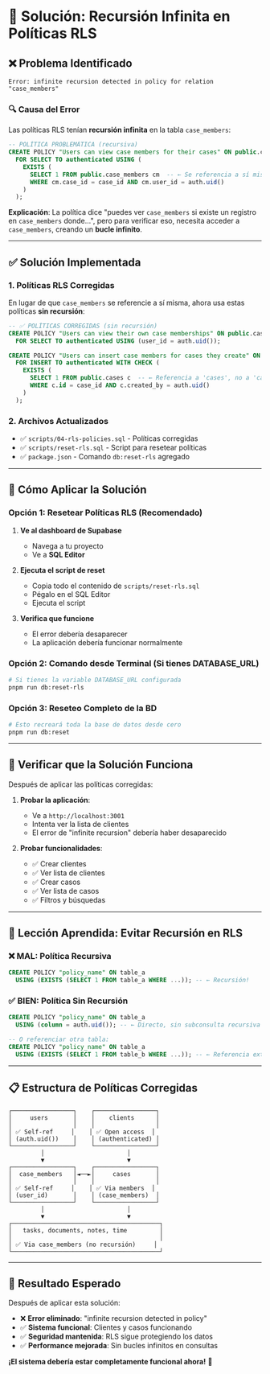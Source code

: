# 🚨 Solución: Recursión Infinita en Políticas RLS

## ❌ **Problema Identificado**

```
Error: infinite recursion detected in policy for relation "case_members"
```

### 🔍 **Causa del Error**

Las políticas RLS tenían **recursión infinita** en la tabla `case_members`:

```sql
-- POLÍTICA PROBLEMÁTICA (recursiva)
CREATE POLICY "Users can view case members for their cases" ON public.case_members
  FOR SELECT TO authenticated USING (
    EXISTS (
      SELECT 1 FROM public.case_members cm  -- ← Se referencia a sí misma!
      WHERE cm.case_id = case_id AND cm.user_id = auth.uid()
    )
  );
```

**Explicación**: La política dice "puedes ver `case_members` si existe un registro en `case_members` donde...", pero para verificar eso, necesita acceder a `case_members`, creando un **bucle infinito**.

---

## ✅ **Solución Implementada**

### 1. **Políticas RLS Corregidas**

En lugar de que `case_members` se referencie a sí misma, ahora usa estas políticas **sin recursión**:

```sql
-- ✅ POLÍTICAS CORREGIDAS (sin recursión)
CREATE POLICY "Users can view their own case memberships" ON public.case_members
  FOR SELECT TO authenticated USING (user_id = auth.uid());

CREATE POLICY "Users can insert case members for cases they create" ON public.case_members
  FOR INSERT TO authenticated WITH CHECK (
    EXISTS (
      SELECT 1 FROM public.cases c  -- ← Referencia a 'cases', no a 'case_members'
      WHERE c.id = case_id AND c.created_by = auth.uid()
    )
  );
```

### 2. **Archivos Actualizados**
- ✅ `scripts/04-rls-policies.sql` - Políticas corregidas
- ✅ `scripts/reset-rls.sql` - Script para resetear políticas
- ✅ `package.json` - Comando `db:reset-rls` agregado

---

## 🔧 **Cómo Aplicar la Solución**

### **Opción 1: Resetear Políticas RLS (Recomendado)**

1. **Ve al dashboard de Supabase**
   - Navega a tu proyecto
   - Ve a **SQL Editor**

2. **Ejecuta el script de reset**
   - Copia todo el contenido de `scripts/reset-rls.sql`
   - Pégalo en el SQL Editor
   - Ejecuta el script

3. **Verifica que funcione**
   - El error debería desaparecer
   - La aplicación debería funcionar normalmente

### **Opción 2: Comando desde Terminal (Si tienes DATABASE_URL)**

```bash
# Si tienes la variable DATABASE_URL configurada
pnpm run db:reset-rls
```

### **Opción 3: Reseteo Completo de la BD**

```bash
# Esto recreará toda la base de datos desde cero
pnpm run db:reset
```

---

## 🎯 **Verificar que la Solución Funciona**

Después de aplicar las políticas corregidas:

1. **Probar la aplicación**:
   - Ve a `http://localhost:3001`
   - Intenta ver la lista de clientes
   - El error de "infinite recursion" debería haber desaparecido

2. **Probar funcionalidades**:
   - ✅ Crear clientes
   - ✅ Ver lista de clientes
   - ✅ Crear casos
   - ✅ Ver lista de casos
   - ✅ Filtros y búsquedas

---

## 🧠 **Lección Aprendida: Evitar Recursión en RLS**

### ❌ **MAL: Política Recursiva**
```sql
CREATE POLICY "policy_name" ON table_a
  USING (EXISTS (SELECT 1 FROM table_a WHERE ...)); -- ← Recursión!
```

### ✅ **BIEN: Política Sin Recursión**
```sql
CREATE POLICY "policy_name" ON table_a
  USING (column = auth.uid()); -- ← Directo, sin subconsulta recursiva

-- O referenciar otra tabla:
CREATE POLICY "policy_name" ON table_a
  USING (EXISTS (SELECT 1 FROM table_b WHERE ...)); -- ← Referencia externa
```

---

## 📋 **Estructura de Políticas Corregidas**

```
┌─────────────────┐    ┌─────────────────┐
│     users       │    │    clients      │
│                 │    │                 │
│ ✅ Self-ref     │    │ ✅ Open access  │
│ (auth.uid())    │    │ (authenticated) │
└─────────────────┘    └─────────────────┘
         │                       │
         ▼                       ▼
┌─────────────────┐    ┌─────────────────┐
│  case_members   │◄──►│     cases       │
│                 │    │                 │
│ ✅ Self-ref     │    │ ✅ Via members  │
│ (user_id)       │    │ (case_members)  │
└─────────────────┘    └─────────────────┘
         │                       │
         ▼                       ▼
┌─────────────────────────────────────────┐
│   tasks, documents, notes, time         │
│                                         │
│ ✅ Via case_members (no recursión)     │
└─────────────────────────────────────────┘
```

---

## 🎉 **Resultado Esperado**

Después de aplicar esta solución:

- ❌ **Error eliminado**: "infinite recursion detected in policy"
- ✅ **Sistema funcional**: Clientes y casos funcionando
- ✅ **Seguridad mantenida**: RLS sigue protegiendo los datos
- ✅ **Performance mejorada**: Sin bucles infinitos en consultas

**¡El sistema debería estar completamente funcional ahora!** 🚀
